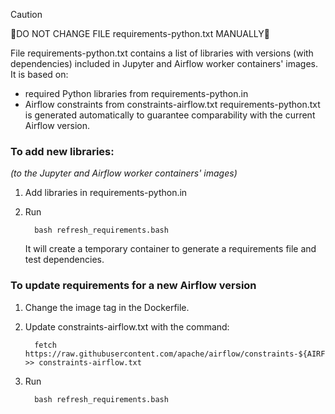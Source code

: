 > [!CAUTION]
>  🙏DO NOT CHANGE FILE requirements-python.txt MANUALLY🙏

File requirements-python.txt contains a list of libraries with versions (with dependencies) included in Jupyter and Airflow worker containers' images. It is based on:
* required Python libraries from requirements-python.in 
* Airflow constraints from constraints-airflow.txt
requirements-python.txt is generated automatically to guarantee comparability with the current Airflow version.

### To add new libraries:
_(to the Jupyter and Airflow worker containers' images)_
1. Add libraries in requirements-python.in
2. Run

         bash refresh_requirements.bash
   It will create a temporary container to generate a requirements file and test dependencies.

### To update requirements for a new Airflow version 
1. Change the image tag in the Dockerfile.
2. Update constraints-airflow.txt with the command:
   
         fetch https://raw.githubusercontent.com/apache/airflow/constraints-${AIRFLOW_VERSION}/constraints-${PYTHON_VERSION}.txt >> constraints-airflow.txt
4. Run

         bash refresh_requirements.bash 

